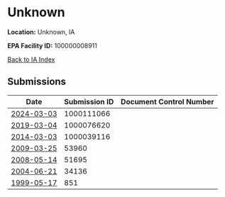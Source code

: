 # Unknown

**Location:** Unknown, IA

**EPA Facility ID:** 100000008911

[Back to IA Index](../../index.md)

## Submissions

| Date | Submission ID | Document Control Number |
|------|--------------|-------------------------|
| [2024-03-03](submissions/1000111066.md) | 1000111066 |  |
| [2019-03-04](submissions/1000076620.md) | 1000076620 |  |
| [2014-03-03](submissions/1000039116.md) | 1000039116 |  |
| [2009-03-25](submissions/53960.md) | 53960 |  |
| [2008-05-14](submissions/51695.md) | 51695 |  |
| [2004-06-21](submissions/34136.md) | 34136 |  |
| [1999-05-17](submissions/851.md) | 851 |  |
